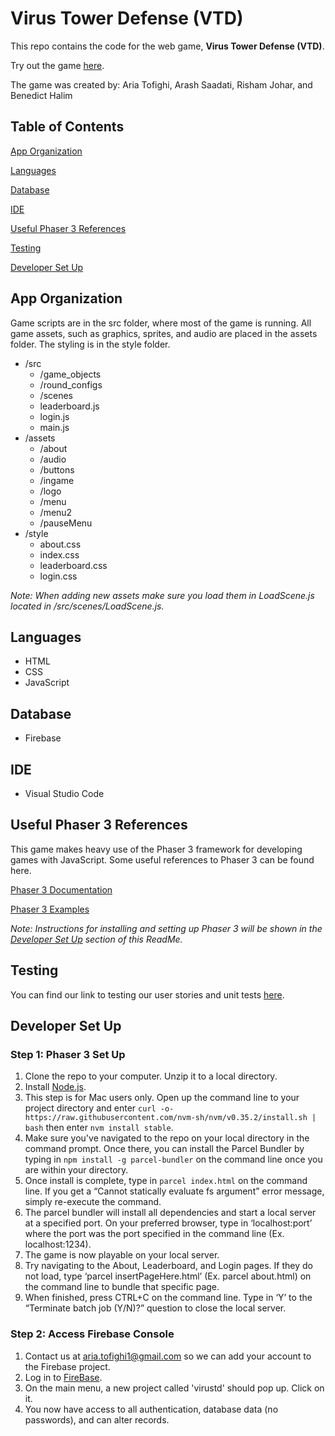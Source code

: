 # Virus Tower Defense (VTD)
This repo contains the code for the web game, **Virus Tower Defense (VTD)**.

Try out the game [here](https://virustd-8fdd6.web.app/).

The game was created by: Aria Tofighi, Arash Saadati, Risham Johar, and Benedict Halim

## Table of Contents
[App Organization](#app-organization)

[Languages](#languages)

[Database](#database)

[IDE](#ide)

[Useful Phaser 3 References](#useful-phaser-3-references)

[Testing](#testing)

[Developer Set Up](#developer-set-up)

## App Organization
Game scripts are in the src folder, where most of the game is running. All game assets, such as graphics, sprites, and audio are placed in the assets folder. The styling is in the style folder. 
- /src
  - /game_objects
  - /round_configs
  - /scenes
  - leaderboard.js
  - login.js
  - main.js
- /assets
  - /about
  - /audio
  - /buttons
  - /ingame
  - /logo
  - /menu
  - /menu2
  - /pauseMenu
- /style
  - about.css
  - index.css
  - leaderboard.css
  - login.css

*Note: When adding new assets make sure you load them in LoadScene.js located in /src/scenes/LoadScene.js.*

## Languages
- HTML
- CSS
- JavaScript

## Database
- Firebase

## IDE
- Visual Studio Code

## Useful Phaser 3 References
This game makes heavy use of the Phaser 3 framework for developing games with JavaScript. Some useful references to Phaser 3 can be found here.

[Phaser 3 Documentation](https://photonstorm.github.io/phaser3-docs/)

[Phaser 3 Examples](https://phaser.io/examples)

*Note: Instructions for installing and setting up Phaser 3 will be shown in the [Developer Set Up](#developer-set-up) section of this ReadMe.*

## Testing
You can find our link to testing our user stories and unit tests [here](https://docs.google.com/spreadsheets/d/1NfdKi5wn2WfzfoM7Qvr7vsorEk-WN5nNjkvlAoS7Lok/edit#gid=394496370).

## Developer Set Up
### Step 1: Phaser 3 Set Up
1. Clone the repo to your computer. Unzip it to a local directory.
2. Install [Node.js](https://nodejs.org/en/).
3. This step is for Mac users only. Open up the command line to your project directory and enter `curl -o- https://raw.githubusercontent.com/nvm-sh/nvm/v0.35.2/install.sh | bash` then enter `nvm install stable`.
4. Make sure you've navigated to the repo on your local directory in the command prompt. Once there, you can install the Parcel Bundler by typing in `npm install -g parcel-bundler` on the command line once you are within your directory. 
5. Once install is complete, type in `parcel index.html` on the command line. If you get a “Cannot statically evaluate fs argument” error message, simply re-execute the command.
6. The parcel bundler will install all dependencies and start a local server at a specified port. On your preferred browser, type in ‘localhost:port’ where the port was the port specified in the command line (Ex. localhost:1234).
7. The game is now playable on your local server.
8. Try navigating to the About, Leaderboard, and Login pages. If they do not load, type ‘parcel insertPageHere.html’ (Ex. parcel about.html) on the command line to bundle that specific page. 
9. When finished, press CTRL+C on the command line. Type in ‘Y’ to the “Terminate batch job (Y/N)?” question to close the local server.

### Step 2: Access Firebase Console
1. Contact us at aria.tofighi1@gmail.com so we can add your account to the Firebase project.
2. Log in to [FireBase](https://console.firebase.google.com/).
3. On the main menu, a new project called 'virustd' should pop up. Click on it.
4. You now have access to all authentication, database data (no passwords), and can alter records.
